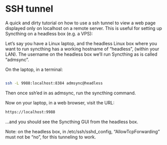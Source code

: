 # SSH tunnel

A quick and dirty tutorial on how to use  a ssh tunnel to view a web page displayed only on localhost on a remote server. This is useful for setting up Syncthing on a headless box (e.g. a VPS):

Let’s say you have a Linux laptop, and the headless Linux box where you want to run syncthing has a working hostname of “headless”, (within your LAN). The username on the headless box we’ll run Syncthing as is called “admsync”.

On the laptop, in a terminal:

```bash

ssh -L 9988:localhost:8384 admsync@headless
```

Then once ssh’ed in as admsync, run the syncthing command.

Now on your laptop, in a web browser, visit the URL:

```bash
https://localhost:9988
```
…and you should see the Syncthing GUI from the headless box.

Note: on the headless box, in /etc/ssh/sshd_config, “AllowTcpForwarding” must not be “no”, for this tunneling to work.
